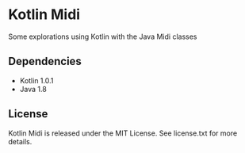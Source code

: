 # Kotlin Midi

Some explorations using Kotlin with the Java Midi classes

## Dependencies

* Kotlin 1.0.1
* Java 1.8

## License

Kotlin Midi is released under the MIT License. See license.txt for more details.